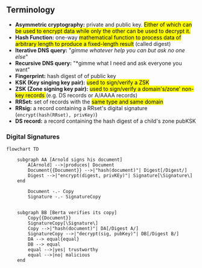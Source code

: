 ## Terminology
- **Asymmetric cryptography:** private and public key. <mark>Either of which can be used to encrypt data while only the other can be used to decrypt it.</mark>
- **Hash Function:** one-way <mark>mathematical function to process data of  arbitrary length to produce a fixed-length result</mark> (called digest)
- **Iterative DNS query:** "*gimme whatever help you can but ask no one else*"
- **Recursive DNS query:** "*gimme what I need and ask everyone you want"
- **Fingerprint:** hash digest of of public key
- **KSK (Key singing key pair):** <mark>used to sign/verify a  ZSK</mark>
- **ZSK (Zone signing key pair):** <mark>used to sign/verify a domain's/zone' non-key records </mark>(e.g. DS records or A/AAAA records)
- **RRSet:** set of records with the <mark>same type and same domain</mark>
- **RRsig:** a record containing a RRset's digital signature (`encrypt(hash(RRset), privKey)`) 
- **DS record:** a record containing the hash digest of a child's zone pubKSK

### Digital Signatures

```mermaid
flowchart TD

    subgraph AA [Arnold signs his document]
        A[Arnold] -->|produces| Document
        Document{{Document}} -->|"hash(document)"| Digest[/Digest/]
        Digest -->|"encrypt(digest, privKEy)"| Signature[\Signature\]
    end

        Document -.- Copy
        Signature -.- SignatureCopy


    subgraph BB [Berta verifies its copy]
        Copy{{Document}}
        SignatureCopy[\Signature\]
        Copy -->|"hash(document)"| DA[/Digest A/]
        SignatureCopy -->|"decrypt(sig, pubKey)"| DB[/Digest B/]
        DA --> equal{equal}
        DB --> equal
        equal -->|yes| trustworthy
        equal -->|no| malicious
    end
```